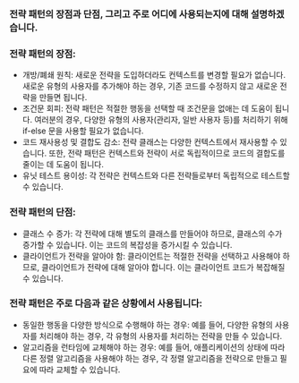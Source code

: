 ### 전략 패턴의 장점과 단점, 그리고 주로 어디에 사용되는지에 대해 설명하겠습니다.  

### 전략 패턴의 장점:  
- 개방/폐쇄 원칙: 새로운 전략을 도입하더라도 컨텍스트를 변경할 필요가 없습니다. 새로운 유형의 사용자를 추가해야 하는 경우, 기존 코드를 수정하지 않고 새로운 전략을 만들면 됩니다.
- 조건문 회피: 전략 패턴은 적절한 행동을 선택할 때 조건문을 없애는 데 도움이 됩니다. 여러분의 경우, 다양한 유형의 사용자(관리자, 일반 사용자 등)를 처리하기 위해 if-else 문을 사용할 필요가 없습니다.
- 코드 재사용성 및 결합도 감소: 전략 클래스는 다양한 컨텍스트에서 재사용할 수 있습니다. 또한, 전략 패턴은 컨텍스트와 전략이 서로 독립적이므로 코드의 결합도를 줄이는 데 도움이 됩니다.
- 유닛 테스트 용이성: 각 전략은 컨텍스트와 다른 전략들로부터 독립적으로 테스트할 수 있습니다.

### 전략 패턴의 단점:  
- 클래스 수 증가: 각 전략에 대해 별도의 클래스를 만들어야 하므로, 클래스의 수가 증가할 수 있습니다. 이는 코드의 복잡성을 증가시킬 수 있습니다.
- 클라이언트가 전략을 알아야 함: 클라이언트는 적절한 전략을 선택하고 사용해야 하므로, 클라이언트가 전략에 대해 알아야 합니다. 이는 클라이언트 코드가 복잡해질 수 있습니다.

### 전략 패턴은 주로 다음과 같은 상황에서 사용됩니다:
- 동일한 행동을 다양한 방식으로 수행해야 하는 경우: 예를 들어, 다양한 유형의 사용자를 처리해야 하는 경우, 각 유형의 사용자를 처리하는 전략을 만들 수 있습니다.
- 알고리즘을 런타임에 교체해야 하는 경우: 예를 들어, 애플리케이션의 상태에 따라 다른 정렬 알고리즘을 사용해야 하는 경우, 각 정렬 알고리즘을 전략으로 만들고 필요에 따라 교체할 수 있습니다.
